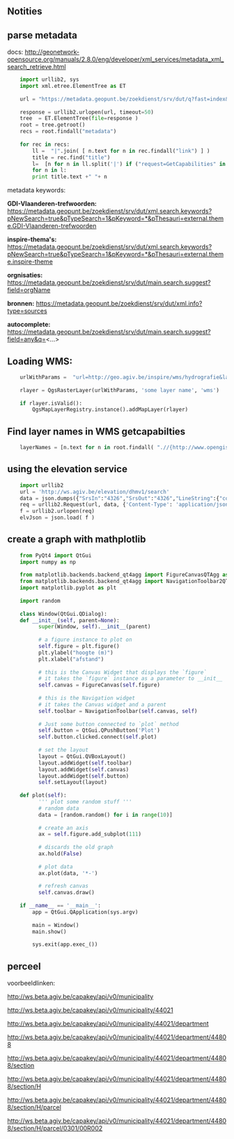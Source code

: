 Notities
-------
 
parse metadata
---------

docs: http://geonetwork-opensource.org/manuals/2.8.0/eng/developer/xml_services/metadata_xml_search_retrieve.html

```python
	import urllib2, sys
	import xml.etree.ElementTree as ET
	
	url = "https://metadata.geopunt.be/zoekdienst/srv/dut/q?fast=index&from=1&to=20&orgName=%22databank%20ondergrond%20vlaanderen%22&inspiretheme=Bodem&hitsperpage=20"
	
	response = urllib2.urlopen(url, timeout=50)
	tree  = ET.ElementTree(file=response )
	root = tree.getroot()
	recs = root.findall("metadata")
	
	for rec in recs:
		ll =  "|".join( [ n.text for n in rec.findall("link") ] ) 
		title = rec.find("title")
		l=  [n for n in ll.split('|') if ("request=GetCapabilities" in n) & ("service=wms" in n)]
		for n in l: 
		print title.text +" "+ n 
```

metadata keywords:
  
 **GDI-Vlaanderen-trefwoorden:** https://metadata.geopunt.be/zoekdienst/srv/dut/xml.search.keywords?pNewSearch=true&pTypeSearch=1&pKeyword=*&pThesauri=external.theme.GDI-Vlaanderen-trefwoorden
  
 **inspire-thema's:** https://metadata.geopunt.be/zoekdienst/srv/dut/xml.search.keywords?pNewSearch=true&pTypeSearch=1&pKeyword=*&pThesauri=external.theme.inspire-theme
 
 **orgnisaties:** https://metadata.geopunt.be/zoekdienst/srv/dut/main.search.suggest?field=orgName
 
 **bronnen:** https://metadata.geopunt.be/zoekdienst/srv/dut/xml.info?type=sources
 
 **autocomplete:** https://metadata.geopunt.be/zoekdienst/srv/dut/main.search.suggest?field=any&q=<...>
 
 
Loading WMS: 
-----------

```python
	urlWithParams =  "url=http://geo.agiv.be/inspire/wms/hydrografie&layers=Deelbekken&format=image/png&styles=default&crs=EPSG:31370"
	
	rlayer = QgsRasterLayer(urlWithParams, 'some layer name', 'wms')
	
	if rlayer.isValid():
		QgsMapLayerRegistry.instance().addMapLayer(rlayer)
```
  

Find layer names in WMS getcapabilties
----------

```python
	layerNames = [n.text for n in root.findall( ".//{http://www.opengis.net/wms}Layer/{http://www.opengis.net/wms}Name" )]
```
  
  
using the elevation service
--------------------------

```python
    import urllib2
    url = 'http://ws.agiv.be/elevation/dhmv1/search'
    data = json.dumps({"SrsIn":"4326","SrsOut":"4326","LineString":{"coordinates":[[4.287999804111748,51.2705874472921],[4.787877733799225,51.25340043028034],[4.837316210361721,51.098427963862875],[4.529699022861737,51.39071668493124],[4.952672655674216,51.380432223771166]],"type":"LineString"},"Samples":50})
    req = urllib2.Request(url, data, {'Content-Type': 'application/json'})
    f = urllib2.urlopen(req)
    elvJson = json.load( f )
```
  
create a graph with mathplotlib
------------

```python
	from PyQt4 import QtGui
	import numpy as np
	
	from matplotlib.backends.backend_qt4agg import FigureCanvasQTAgg as FigureCanvas
	from matplotlib.backends.backend_qt4agg import NavigationToolbar2QTAgg as NavigationToolbar
	import matplotlib.pyplot as plt
	
	import random
	
	class Window(QtGui.QDialog):
	def __init__(self, parent=None):
		  super(Window, self).__init__(parent)
		
		  # a figure instance to plot on
		  self.figure = plt.figure()
		  plt.ylabel("hoogte (m)")
		  plt.xlabel("afstand")
		
		  # this is the Canvas Widget that displays the `figure`
		  # it takes the `figure` instance as a parameter to __init__
		  self.canvas = FigureCanvas(self.figure)
		
		  # this is the Navigation widget
		  # it takes the Canvas widget and a parent
		  self.toolbar = NavigationToolbar(self.canvas, self)
		
		  # Just some button connected to `plot` method
		  self.button = QtGui.QPushButton('Plot')
		  self.button.clicked.connect(self.plot)
		
		  # set the layout
		  layout = QtGui.QVBoxLayout()
		  layout.addWidget(self.toolbar)
		  layout.addWidget(self.canvas)
		  layout.addWidget(self.button)
		  self.setLayout(layout)
	
	def plot(self):
		  ''' plot some random stuff '''
		  # random data
		  data = [random.random() for i in range(10)]
		
		  # create an axis
		  ax = self.figure.add_subplot(111)
		
		  # discards the old graph
		  ax.hold(False)
		
		  # plot data
		  ax.plot(data, '*-')
		
		  # refresh canvas
		  self.canvas.draw()
	
	if __name__ == '__main__':
        app = QtGui.QApplication(sys.argv)
        
        main = Window()
        main.show()
        
        sys.exit(app.exec_())
```


perceel
-----
voorbeeldlinken:

http://ws.beta.agiv.be/capakey/api/v0/municipality

http://ws.beta.agiv.be/capakey/api/v0/municipality/44021

http://ws.beta.agiv.be/capakey/api/v0/municipality/44021/department

http://ws.beta.agiv.be/capakey/api/v0/municipality/44021/department/44808

http://ws.beta.agiv.be/capakey/api/v0/municipality/44021/department/44808/section

http://ws.beta.agiv.be/capakey/api/v0/municipality/44021/department/44808/section/H

http://ws.beta.agiv.be/capakey/api/v0/municipality/44021/department/44808/section/H/parcel

http://ws.beta.agiv.be/capakey/api/v0/municipality/44021/department/44808/section/H/parcel/0301/00R002






  
